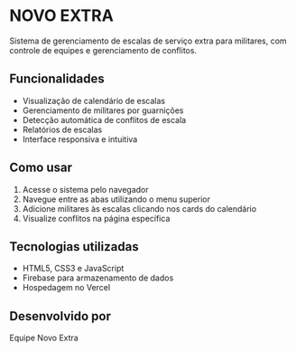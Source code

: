 # NOVO EXTRA

Sistema de gerenciamento de escalas de serviço extra para militares, com controle de equipes e gerenciamento de conflitos.

## Funcionalidades

- Visualização de calendário de escalas
- Gerenciamento de militares por guarnições
- Detecção automática de conflitos de escala
- Relatórios de escalas
- Interface responsiva e intuitiva

## Como usar

1. Acesse o sistema pelo navegador
2. Navegue entre as abas utilizando o menu superior
3. Adicione militares às escalas clicando nos cards do calendário
4. Visualize conflitos na página específica

## Tecnologias utilizadas

- HTML5, CSS3 e JavaScript
- Firebase para armazenamento de dados
- Hospedagem no Vercel

## Desenvolvido por

Equipe Novo Extra 